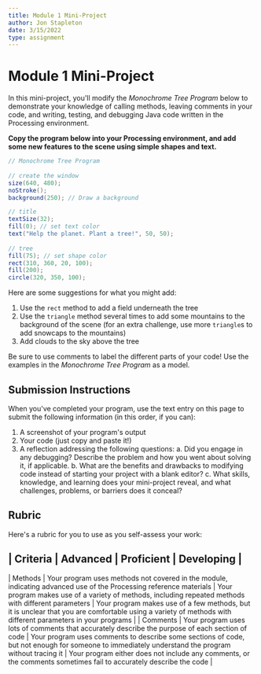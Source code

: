 ```yaml
---
title: Module 1 Mini-Project
author: Jon Stapleton
date: 3/15/2022
type: assignment
---
```


# Module 1 Mini-Project

In this mini-project, you'll modify the *Monochrome Tree Program* below to demonstrate your knowledge of calling methods, leaving comments in your code, and writing, testing, and debugging Java code written in the Processing environment.

**Copy the program below into your Processing environment, and add some new features to the scene using simple shapes and text.**

```java
// Monochrome Tree Program
      
// create the window
size(640, 480);
noStroke();
background(250); // Draw a background 

// title
textSize(32);
fill(0); // set text color
text("Help the planet. Plant a tree!", 50, 50);
  
// tree
fill(75); // set shape color  
rect(310, 360, 20, 100);   
fill(200); 
circle(320, 350, 100);
```

Here are some suggestions for what you might add:

1. Use the `rect` method to add a field underneath the tree
2. Use the `triangle` method several times to add some mountains to the background of the scene (for an extra challenge, use more `triangle`s to add snowcaps to the mountains)
3. Add clouds to the sky above the tree 

Be sure to use comments to label the different parts of your code! Use the examples in the *Monochrome Tree Program* as a model.

## Submission Instructions

When you've completed your program, use the text entry on this page to submit the following information (in this order, if you can):

1. A screenshot of your program's output
2. Your code (just copy and paste it!)
3. A reflection addressing the following questions:
    a. Did you engage in any debugging? Describe the problem and how you went about solving it, if applicable.
    b. What are the benefits and drawbacks to modifying code instead of starting your project with a blank editor?
    c. What skills, knowledge, and learning does your mini-project reveal, and what challenges, problems, or barriers does it conceal?

## Rubric

Here's a rubric for you to use as you self-assess your work:

| Criteria  | Advanced | Proficient | Developing |
-------------------------------------------------
| Methods   | Your program uses methods not covered in the module, indicating advanced use of the Processing reference materials | Your program makes use of a variety of methods, including repeated methods with different parameters | Your program makes use of a few methods, but it is unclear that you are comfortable using a variety of methods with different parameters in your programs |
| Comments  | Your program uses lots of comments that accurately describe the purpose of each section of code | Your program uses comments to describe some sections of code, but not enough for someone to immediately understand the program without tracing it | Your program either does not include any comments, or the comments sometimes fail to accurately describe the code |